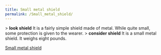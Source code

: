 ```yaml
---
title: Small metal shield
permalink: /Small_metal_shield/
---
```


\> **look shield**
It is a fairly simple shield made of metal. While quite small, some
protection
is given to the wearer.
\> **consider shield**
It is a small metal shield.
It weighs eight pounds.

[Small metal shield](Category:_Shields "wikilink")